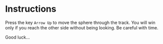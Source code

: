 # Instructions

Press the key `Arrow Up` to move the sphere through the track. You will win only if you reach the other side without being looking.
Be careful with time.

Good luck...